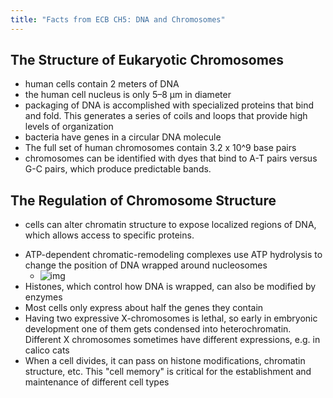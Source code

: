 ```yaml
---
title: "Facts from ECB CH5: DNA and Chromosomes"
---
```


## The Structure of Eukaryotic Chromosomes

- human cells contain 2 meters of DNA
- the human cell nucleus is only 5–8 μm in diameter
- packaging of DNA is accomplished with specialized proteins that bind and fold. This generates a series of coils and loops that provide high levels of organization
- bacteria have genes in a circular DNA molecule
- The full set of human chromosomes contain 3.2 x 10^9 base pairs
- chromosomes can be identified with dyes that bind to A-T pairs versus G-C pairs, which produce predictable bands.

## The Regulation of Chromosome Structure

* cells can alter chromatin structure to expose localized regions of DNA, which allows access to specific proteins.

- ATP-dependent chromatic-remodeling complexes use ATP hydrolysis to change the position of DNA wrapped around nucleosomes
  - ![img](https://firebasestorage.googleapis.com/v0/b/firescript-577a2.appspot.com/o/imgs%2Fapp%2Fbabel%2FXCeSh3hEqH.png?alt=media&token=c3e07d72-f70a-4fa8-8597-6328db7be47a)
- Histones, which control how DNA is wrapped, can also be modified by enzymes
- Most cells only express about half the genes they contain
- Having two expressive X-chromosomes is lethal, so early in embryonic development one of them gets condensed into heterochromatin. Different X chromosomes sometimes have different expressions, e.g. in calico cats
- When a cell divides, it can pass on histone modifications, chromatin structure, etc. This "cell memory" is critical for the establishment and maintenance of different cell types